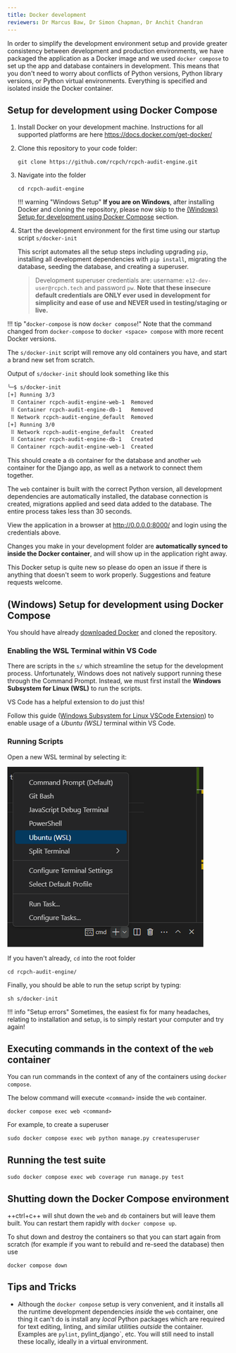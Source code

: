 ```yaml
---
title: Docker development
reviewers: Dr Marcus Baw, Dr Simon Chapman, Dr Anchit Chandran
---
```


In order to simplify the development environment setup and provide greater consistency between development and production environments, we have packaged the application as a Docker image and we used `docker compose` to set up the app and database containers in development. This means that you don't need to worry about conflicts of Python versions, Python library versions, or Python virtual environments. Everything is specified and isolated inside the Docker container.

## Setup for development using Docker Compose

1. Install Docker on your development machine. Instructions for all supported platforms are here <https://docs.docker.com/get-docker/>

1. Clone this repository to your code folder:

    ```console
    git clone https://github.com/rcpch/rcpch-audit-engine.git
    ```

1. Navigate into the folder

    ```console
    cd rcpch-audit-engine
    ```

    !!! warning "Windows Setup"
        **If you are on Windows**, after installing Docker and cloning the repository, please now skip to the [(Windows) Setup for development using Docker Compose](./docker-setup.md#windows-setup-for-development-using-docker-compose) section.

1. Start the development environment for the first time using our startup script
`s/docker-init`  

    This script automates all the setup steps including upgrading `pip`, installing all development dependencies with `pip install`, migrating the database, seeding the database, and creating a superuser.

    > Development superuser credentials are: username: `e12-dev-user@rcpch.tech` and password `pw`.
    > **Note that these insecure default credentials are ONLY ever used in development for simplicity and ease of use and NEVER used in testing/staging or live.**

!!! tip "`docker-compose` is now `docker compose`!" 
    Note that the command changed from `docker-compose` to `docker <space> compose` with more recent Docker versions.

The `s/docker-init` script will remove any old containers you have, and start a brand new set from scratch.

Output of `s/docker-init` should look something like this
```bash
╰─$ s/docker-init 
[+] Running 3/3
 ⠿ Container rcpch-audit-engine-web-1  Removed                                                          0.0s
 ⠿ Container rcpch-audit-engine-db-1   Removed                                                          0.0s
 ⠿ Network rcpch-audit-engine_default  Removed                                                          0.2s
[+] Running 3/0
 ⠿ Network rcpch-audit-engine_default  Created                                                          0.0s
 ⠿ Container rcpch-audit-engine-db-1   Created                                                          0.0s
 ⠿ Container rcpch-audit-engine-web-1  Created                                                          0.0s
```

This should create a `db` container for the database and another `web` container for the Django app, as well as a network to connect them together.

The `web` container is built with the correct Python version, all development dependencies are automatically installed, the database connection is created, migrations applied and seed data added to the database. The entire process takes less than 30 seconds.

View the application in a browser at <http://0.0.0.0:8000/> and login using the credentials above.

Changes you make in your development folder are **automatically synced to inside the Docker container**, and will show up in the application right away.

This Docker setup is quite new so please do open an issue if there is anything that doesn't seem to work properly. Suggestions and feature requests welcome.

## (Windows) Setup for development using Docker Compose

You should have already [downloaded Docker](https://docs.docker.com/get-docker/) and cloned the repository.

### Enabling the WSL Terminal within VS Code

There are scripts in the `s/` which streamline the setup for the development process. Unfortunately, Windows does not natively support running these through the Command Prompt. Instead, we must first install the **Windows Subsystem for Linux (WSL)** to run the scripts.

VS Code has a helpful extension to do just this!

Follow this guide ([Windows Subsystem for Linux VSCode Extension](https://code.visualstudio.com/docs/remote/wsl-tutorial)) to enable usage of a *Ubuntu (WSL)* terminal within VS Code.

### Running Scripts

Open a new WSL terminal by selecting it:

![Screenshot of WSL Terminal in VS Code](../_assets/_images/windev_wsl_terminal.png)

If you haven't already, `cd` into the root folder

```console
cd rcpch-audit-engine/
```

Finally, you should be able to run the setup script by typing:

```console
sh s/docker-init
```

!!! info "Setup errors"
    Sometimes, the easiest fix for many headaches, relating to installation and setup, is to simply restart your computer and try again!

## Executing commands in the context of the `web` container

You can run commands in the context of any of the containers using `docker compose`.

The below command will execute `<command>` inside the `web` container.

```console
docker compose exec web <command>
```

For example, to create a superuser

```console
sudo docker compose exec web python manage.py createsuperuser
```

## Running the test suite

```console
sudo docker compose exec web coverage run manage.py test
```

## Shutting down the Docker Compose environment

++ctrl+c++ will shut down the `web` and `db` containers but will leave them built. You can restart them rapidly with `docker compose up`.

To shut down and destroy the containers so that you can start again from scratch (for example if you want to rebuild and re-seed the database) then use

```console
docker compose down
```

## Tips and Tricks

* Although the `docker compose` setup is very convenient, and it installs all the runtime development dependencies _inside_ the `web` container, one thing it can't do is install any _local_ Python packages which are required for text editing, linting, and similar utilities _outside_ the container. Examples are `pylint`, pylint_django`, etc. You will still need to install these locally, ideally in a virtual environment.